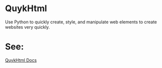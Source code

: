 # QuykHtml
Use Python to quickly create, style, and manipulate web elements to create websites very quickly.

# See:

[QuykHtml Docs](mwd1993.github.io/QuykHtml/)
